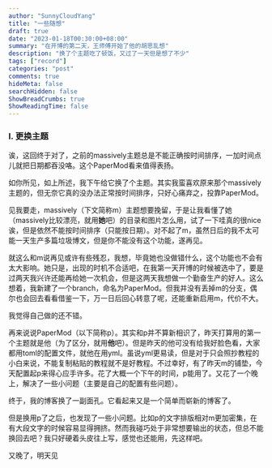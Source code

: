 ```yaml
---
author: "SunnyCloudYang"
title: "一些随想"
draft: true
date: "2023-01-18T00:30:00+08:00"
summary: "在开博的第二天，王师傅开始了他的胡思乱想"
description: "换了个主题吃了顿饭，又过了一天但是想了不少"
tags: ["record"]
categories: "post"
comments: true
hideMeta: false
searchHidden: false
ShowBreadCrumbs: true
ShowReadingTime: false
---
```


### Ⅰ. 更换主题

诶，这回终于对了，之前的massively主题总是不能正确按时间排序，一加时间点儿就把日期都吞没咯。这个PaperMod看来值得表扬。

如你所见，如上所述，我下午给它换了个主题。其实我蛮喜欢原来那个massively主题的，但无奈它真的没办法正常按时间排序，只好心痛弃之，投靠PaperMod。

见我要走，massively（下文简称m）主题想要挽留，于是让我看懂了她（massively比较漂亮，就用**她**吧）的目录和图片怎么用，试了一下哇真的很nice诶，但是依然不能按时间排序（只能按日期）。对不起了m，虽然日后的我不太可能一天生产多篇垃圾博文，但是你不能没有这个功能，遂再见。

就这么和m说再见或许有些残忍，我想，毕竟她也没做错什么，这个功能也不会有太大影响。她只是，出现的时机不合适吧，在我第一天开博的时候被选中了，要是过两天我兴许还能再给她一次机会，但是这两天我想做一个勤奋生产的好人。这么想着，我新建了一个branch，命名为PaperMod。但我并没有丢掉m的分支，偶尔也会回去看看借鉴一下，万一日后回心转意了呢，还能重新启用m，代价不大。

我觉得自己做的还不错。

再来说说PaperMod（以下简称p）。其实和p并不算新相识了，昨天打算用的第一个主题就是他（为了区分，就用**他**吧）。但是昨天的他可没有给我好脸色看，大家都用toml的配置文件，就他在用yml。虽说yml更易读，但是对于只会照抄教程的小白来说，不能复制粘贴的教程就不是好教程。不过幸好，有了昨天m的铺垫，今天配置起p来得心应手许多。花了大概一个下午的时间，p能用了。又花了一个晚上，解决了一些小问题（主要是自己的配置有些问题）。

终于，我的博客换了一副面孔。它看起来又是一个简单而崭新的博客了。

但是换用p了之后，也发现了一些小问题。比如p的文字排版相对m更加密集，在有大段文字的时候容易显得拥挤。然而我碰巧处于非常想要输出的状态，但总不能换回去吧？我只好硬着头皮往上写，感觉也还能用，先这样吧。

又晚了，明天见
